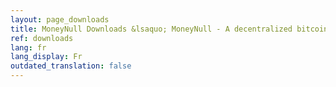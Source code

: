 ```yaml
---
layout: page_downloads
title: MoneyNull Downloads &lsaquo; MoneyNull - A decentralized bitcoin exchange network
ref: downloads
lang: fr
lang_display: Fr
outdated_translation: false
---
```

